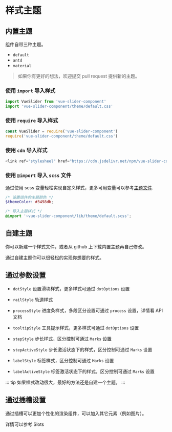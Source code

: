 # 样式主题

## 内置主题

组件自带三种主题。

  - `default`
  - `antd`
  - `material`

> 如果你有更好的想法，欢迎提交 pull request 提供新的主题。

### 使用 `import` 导入样式

```ts
import VueSlider from 'vue-slider-component'
import 'vue-slider-component/theme/default.css'
```

### 使用 `require` 导入样式

```ts
const VueSlider = require('vue-slider-component')
require('vue-slider-component/theme/default.css')
```

### 使用 `cdn` 导入样式

```ts
<link ref="stylesheel" href="https://cdn.jsdelivr.net/npm/vue-slider-component@latest/theme/default.css">
```

### 使用 `@import` 导入 `scss` 文件

通过使用 scss 变量轻松实现自定义样式，更多可用变量可以参考[主题文件](https://github.com/NightCatSama/vue-slider-component/blob/master/lib/theme/default.scss).

```scss
/* 设置组件的主题颜色 */
$themeColor: #3498db;

/* 导入主题样式 */
@import '~vue-slider-component/lib/theme/default.scss';
```

## 自建主题

你可以新建一个样式文件，或者从 github 上下载内置主题再自己修改。

通过自建主题你可以很轻松的实现你想要的样式。

## 通过参数设置

- `dotStyle` 设置滑块样式，更多样式可通过 `dotOptions` 设置

- `railStyle` 轨道样式

- `processStyle` 进度条样式，多段区分设置可通过 `process` 设置，详情看 API 文档

- `tooltipStyle` 工具提示样式，更多样式可通过 `dotOptions` 设置

- `stepStyle` 步长样式，区分控制可通过 `Marks` 设置

- `stepActiveStyle` 步长激活状态下的样式，区分控制可通过 `Marks` 设置

- `labelStyle` 标签样式，区分控制可通过 `Marks` 设置

- `labelActiveStyle` 标签激活状态下的样式，区分控制可通过 `Marks` 设置

::: tip
  如果样式改动很大，最好的方法还是自建一个主题。
:::

## 通过插槽设置

通过插槽可以更加个性化的渲染组件，可以加入其它元素（例如图片）。

详情可以参考 <router-link :to="$route.meta.lang + 'api/slots'">Slots</router-link>